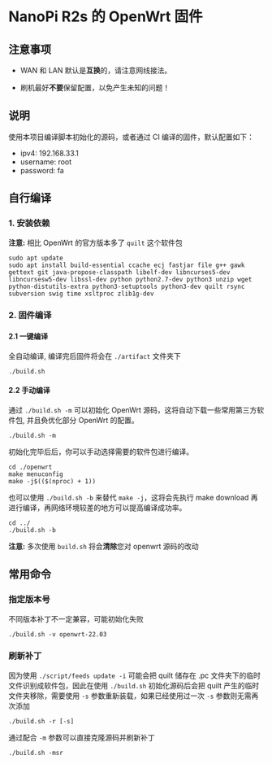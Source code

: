 # NanoPi R2s 的 OpenWrt 固件

## 注意事项

- WAN 和 LAN 默认是**互换**的，请注意网线接法。

- 刷机最好**不要**保留配置，以免产生未知的问题！

## 说明

使用本项目编译脚本初始化的源码，或者通过 CI 编译的固件，默认配置如下：

- ipv4: 192.168.33.1
- username: root
- password: fa

## 自行编译

### 1.  安装依赖

**注意:** 相比 OpenWrt 的官方版本多了 `quilt` 这个软件包

```
sudo apt update
sudo apt install build-essential ccache ecj fastjar file g++ gawk gettext git java-propose-classpath libelf-dev libncurses5-dev libncursesw5-dev libssl-dev python python2.7-dev python3 unzip wget python-distutils-extra python3-setuptools python3-dev quilt rsync subversion swig time xsltproc zlib1g-dev 
```

### 2. 固件编译

#### 2.1 一键编译

全自动编译, 编译完后固件将会在 `./artifact` 文件夹下

```
./build.sh
```

#### 2.2 手动编译

通过 `./build.sh -m` 可以初始化 OpenWrt 源码，这将自动下载一些常用第三方软件包, 并且~~负~~优化部分 OpenWrt 的配置。

```
./build.sh -m
```

初始化完毕后后，你可以手动选择需要的软件包进行编译。

```
cd ./openwrt
make menuconfig
make -j$(($(nproc) + 1))
```

也可以使用 `./build.sh -b` 来替代 `make -j`，这将会先执行 make download 再进行编译，再网络环境较差的地方可以提高编译成功率。

```
cd ../
./build.sh -b
```

**注意:** 多次使用 `build.sh` 将会**清除**您对 openwrt 源码的改动

## 常用命令

### 指定版本号

不同版本补丁不一定兼容，可能初始化失败

```
./build.sh -v openwrt-22.03
```

### 刷新补丁

因为使用 `./script/feeds update -i` 可能会把 quilt 储存在 .pc 文件夹下的临时文件识别成软件包，因此在使用 `./build.sh` 初始化源码后会把 quilt 产生的临时文件夹移除，需要使用 `-s` 参数重新装载，如果已经使用过一次 `-s` 参数则无需再次添加

```
./build.sh -r [-s]
```

通过配合 `-m` 参数可以直接克隆源码并刷新补丁

```
./build.sh -msr
```
